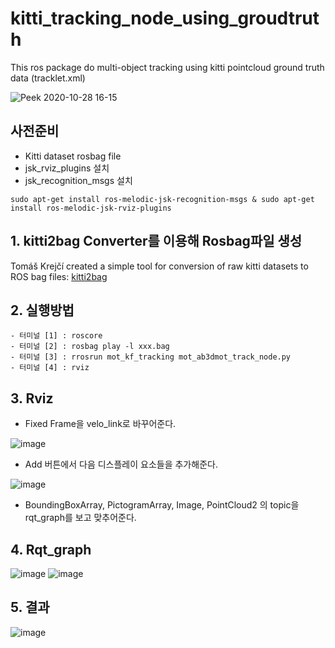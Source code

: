 # kitti_tracking_node_using_groudtruth
This ros package do multi-object tracking using kitti pointcloud ground truth data (tracklet.xml)

![Peek 2020-10-28 16-15](https://user-images.githubusercontent.com/59205405/113991659-a3273b00-988d-11eb-822e-c71de0f0b631.gif)

## 사전준비
- Kitti dataset rosbag file 
- jsk_rviz_plugins 설치
- jsk_recognition_msgs 설치
```
sudo apt-get install ros-melodic-jsk-recognition-msgs & sudo apt-get install ros-melodic-jsk-rviz-plugins
```
## 1.  kitti2bag Converter를 이용해 Rosbag파일 생성
Tomáš Krejčí created a simple tool for conversion of raw kitti datasets to ROS bag files:  [kitti2bag](https://github.com/tomas789/kitti2bag)

## 2. 실행방법
```
- 터미널 [1] : roscore
- 터미널 [2] : rosbag play -l xxx.bag
- 터미널 [3] : rrosrun mot_kf_tracking mot_ab3dmot_track_node.py
- 터미널 [4] : rviz
```
## 3. Rviz
- Fixed Frame을 velo_link로 바꾸어준다.

![image](https://user-images.githubusercontent.com/59205405/93186176-49d4ae80-f779-11ea-98ed-59ce06cc656d.png)

- Add 버튼에서 다음 디스플레이 요소들을 추가해준다.

![image](https://user-images.githubusercontent.com/59205405/93186544-b8197100-f779-11ea-9cfd-080de325f0e9.png)

- BoundingBoxArray, PictogramArray, Image, PointCloud2 의 topic을 rqt_graph를 보고 맞추어준다.

## 4. Rqt_graph
![image](https://user-images.githubusercontent.com/59205405/93187056-50175a80-f77a-11ea-9419-755a8d767e87.png)
![image](https://user-images.githubusercontent.com/59205405/113992227-33658000-988e-11eb-8df3-57e776df701c.png)


## 5. 결과
![image](https://user-images.githubusercontent.com/59205405/93187240-9076d880-f77a-11ea-99f6-4f23337b8e2d.png)
